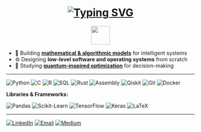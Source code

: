 <!-- Dynamic Typing Header -->
<h1 align="center">
  <a href="https://git.io/typing-svg">
    <img src="https://readme-typing-svg.herokuapp.com?font=Fira+Code&weight=500&size=26&pause=1000&color=1E90FF&center=true&vCenter=true&width=1000&lines=Hi%2C+I%27m+Akram+👋;Engineering+the+link+between+theory+and+intelligent+computation" alt="Typing SVG" />
  </a>
</h1>

<p align="center">
  <img src="https://media.giphy.com/media/WUlplcMpOCEmTGBtBW/giphy.gif" width="50">
</p>



- 🧩 Building **[mathematical & algorithmic models](https://medium.com/@m871-akram/when-mathematics-predicts-panic-cff7a7f3d6ea)** for intelligent systems  
- ⚙️ Designing **low-level software and operating systems** from scratch  
- 🔬 Studying **[quantum-inspired optimization](https://medium.com/@m871-akram/the-quantum-cheat-code-how-physics-lets-you-win-beyond-probability-f5e148ac2049)** for decision-making   

---


![Python](https://img.shields.io/badge/Python-3776AB?style=flat-square&logo=python&logoColor=white)
![C](https://img.shields.io/badge/C-00599C?style=flat-square&logo=c&logoColor=white)
![R](https://img.shields.io/badge/R-276DC3?style=flat-square&logo=r&logoColor=white)
![SQL](https://img.shields.io/badge/SQL-4479A1?style=flat-square&logo=mysql&logoColor=white)
![Rust](https://img.shields.io/badge/Rust-000000?style=flat-square&logo=rust&logoColor=white)
![Assembly](https://img.shields.io/badge/Assembly-525252?style=flat-square)
![Qiskit](https://img.shields.io/badge/Qiskit-6929C4?style=flat-square&logo=qiskit&logoColor=white)
![Git](https://img.shields.io/badge/Git-F05032?style=flat-square&logo=git&logoColor=white)
![Docker](https://img.shields.io/badge/Docker-2496ED?style=flat-square&logo=docker&logoColor=white)

**Libraries & Frameworks:** 

![Pandas](https://img.shields.io/badge/Pandas-150458?style=flat-square&logo=pandas)
![Scikit-Learn](https://img.shields.io/badge/Scikit--Learn-F7931E?style=flat-square&logo=scikit-learn)
![TensorFlow](https://img.shields.io/badge/TensorFlow-FF6F00?style=flat-square&logo=tensorflow)
![Keras](https://img.shields.io/badge/Keras-D00000?style=flat-square&logo=keras)
![LaTeX](https://img.shields.io/badge/LaTeX-008080?style=flat-square&logo=latex)



---


[![LinkedIn](https://img.shields.io/badge/LinkedIn-blue?style=for-the-badge&logo=linkedin)](www.linkedin.com/in/akram-mohammed-l-00280420a)
[![Email](https://img.shields.io/badge/Email-D14836?style=for-the-badge&logo=gmail&logoColor=white)](mailto:mohammed.lrhorfi@grenoble-inp.org)
[![Medium](https://img.shields.io/badge/Medium-12100E?style=for-the-badge&logo=medium&logoColor=white)](https://medium.com/@m871-akram)

